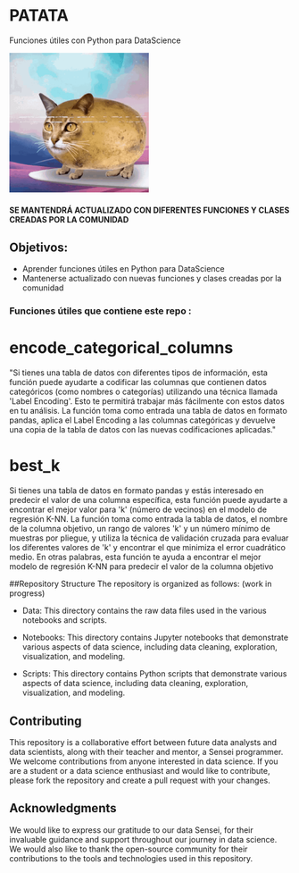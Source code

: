 # PATATA
Funciones útiles con Python para DataScience

<img src="potato-cat.gif" width="250" height="250"/>

#### SE MANTENDRÁ ACTUALIZADO CON DIFERENTES FUNCIONES Y CLASES CREADAS POR LA COMUNIDAD

## Objetivos:
- Aprender funciones útiles en Python para DataScience
- Mantenerse actualizado con nuevas funciones y clases creadas por la comunidad

### Funciones útiles que contiene este repo :

# encode_categorical_columns

"Si tienes una tabla de datos con diferentes tipos de información, esta función puede ayudarte a codificar las columnas que contienen datos categóricos (como nombres o categorías) utilizando una técnica llamada 'Label Encoding'. Esto te permitirá trabajar más fácilmente con estos datos en tu análisis. La función toma como entrada una tabla de datos en formato pandas, aplica el Label Encoding a las columnas categóricas y devuelve una copia de la tabla de datos con las nuevas codificaciones aplicadas."

# best_k

Si tienes una tabla de datos en formato pandas y estás interesado en predecir el valor de una columna específica, esta función puede ayudarte a encontrar el mejor valor para 'k' (número de vecinos) en el modelo de regresión K-NN. La función toma como entrada la tabla de datos, el nombre de la columna objetivo, un rango de valores 'k' y un número mínimo de muestras por pliegue, y utiliza la técnica de validación cruzada para evaluar los diferentes valores de 'k' y encontrar el que minimiza el error cuadrático medio. En otras palabras, esta función te ayuda a encontrar el mejor modelo de regresión K-NN para predecir el valor de la columna objetivo


##Repository Structure
The repository is organized as follows: (work in progress)

- Data: This directory contains the raw data files used in the various notebooks and scripts.

- Notebooks: This directory contains Jupyter notebooks that demonstrate various aspects of data science, including data cleaning, exploration, visualization, and modeling.

- Scripts: This directory contains Python scripts that demonstrate various aspects of data science, including data cleaning, exploration, visualization, and modeling.

## Contributing
This repository is a collaborative effort between future data analysts and data scientists, along with their teacher and mentor, a Sensei programmer.
We welcome contributions from anyone interested in data science. If you are a student or a data science enthusiast and would like to contribute, please fork the repository and create a pull request with your changes.

## Acknowledgments
We would like to express our gratitude to our data Sensei, for their invaluable guidance and support throughout our journey in data science. We would also like to thank the open-source community for their contributions to the tools and technologies used in this repository.

